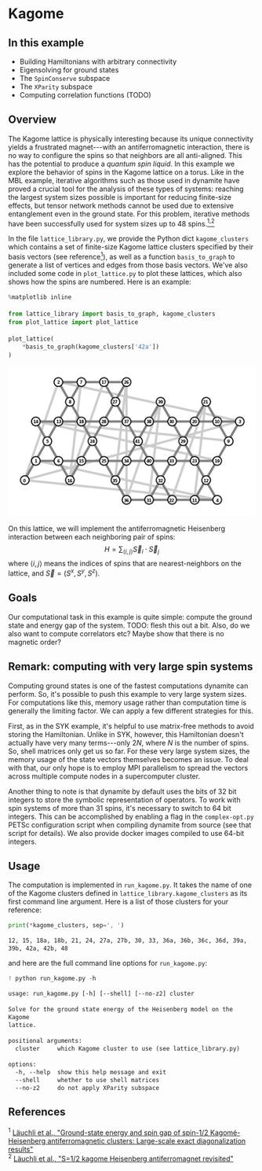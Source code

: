 # Kagome

## In this example

 - Building Hamiltonians with arbitrary connectivity
 - Eigensolving for ground states
 - The `SpinConserve` subspace
 - The `XParity` subspace
 - Computing correlation functions (TODO)

## Overview

The Kagome lattice is physically interesting because its unique connectivity yields a frustrated magnet---with an antiferromagnetic interaction, there is no way to configure the spins so that neighbors are all anti-aligned. This has the potential to produce a *quantum spin liquid*. In this example we explore the behavior of spins in the Kagome lattice on a torus. Like in the MBL example, iterative algorithms such as those used in dynamite have proved a crucial tool for the analysis of these types of systems: reaching the largest system sizes possible is important for reducing finite-size effects, but tensor network methods cannot be used due to extensive entanglement even in the ground state. For this problem, iterative methods have been successfully used for system sizes up to 48 spins.[<sup>1,2</sup>](#ref1)

In the file `lattice_library.py`, we provide the Python dict `kagome_clusters` which contains a set of finite-size Kagome lattice clusters specified by their basis vectors (see reference[<sup>1</sup>](#ref1)), as well as a function `basis_to_graph` to generate a list of vertices and edges from those basis vectors. We've also included some code in `plot_lattice.py` to plot these lattices, which also shows how the spins are numbered. Here is an example:


```python
%matplotlib inline

from lattice_library import basis_to_graph, kagome_clusters
from plot_lattice import plot_lattice

plot_lattice(
    *basis_to_graph(kagome_clusters['42a'])
)
```


    
![png](README_files/README_2_0.png)
    


On this lattice, we will implement the antiferromagnetic Heisenberg interaction between each neighboring pair of spins:
$$H=\sum_{\langle i, j \rangle} \vec{S}_i \cdot \vec{S}_j$$
where $\langle i, j \rangle$ means the indices of spins that are nearest-neighbors on the lattice, and $\vec{S} = (S^x, S^y, S^z)$.

## Goals

Our computational task in this example is quite simple: compute the ground state and energy gap of the system. TODO: flesh this out a bit. Also, do we also want to compute correlators etc? Maybe show that there is no magnetic order?

## Remark: computing with very large spin systems

Computing ground states is one of the fastest computations dynamite can perform. So, it's possible to push this example to very large system sizes. For computations like this, memory usage rather than computation time is generally the limiting factor. We can apply a few different strategies for this.

First, as in the SYK example, it's helpful to use matrix-free methods to avoid storing the Hamiltonian. Unlike in SYK, however, this Hamiltonian doesn't actually have very many terms---only $2N$, where $N$ is the number of spins. So, shell matrices only get us so far. For these very large system sizes, the memory usage of the state vectors themselves becomes an issue. To deal with that, our only hope is to employ MPI parallelism to spread the vectors across multiple compute nodes in a supercomputer cluster.

Another thing to note is that dynamite by default uses the bits of 32 bit integers to store the symbolic representation of operators. To work with spin systems of more than 31 spins, it's necessary to switch to 64 bit integers. This can be accomplished by enabling a flag in the `complex-opt.py` PETSc configuration script when compiling dynamite from source (see that script for details). We also provide docker images compiled to use 64-bit integers.

## Usage

The computation is implemented in `run_kagome.py`. It takes the name of one of the Kagome clusters defined in `lattice_library.kagome_clusters` as its first command line argument. Here is a list of those clusters for your reference:


```python
print(*kagome_clusters, sep=', ')
```

    12, 15, 18a, 18b, 21, 24, 27a, 27b, 30, 33, 36a, 36b, 36c, 36d, 39a, 39b, 42a, 42b, 48


and here are the full command line options for `run_kagome.py`:


```python
! python run_kagome.py -h
```

    usage: run_kagome.py [-h] [--shell] [--no-z2] cluster
    
    Solve for the ground state energy of the Heisenberg model on the Kagome
    lattice.
    
    positional arguments:
      cluster     which Kagome cluster to use (see lattice_library.py)
    
    options:
      -h, --help  show this help message and exit
      --shell     whether to use shell matrices
      --no-z2     do not apply XParity subspace


## References

<span id="ref1"><sup>1</sup> [Läuchli et al., "Ground-state energy and spin gap of spin-1/2 Kagomé-Heisenberg antiferromagnetic clusters: Large-scale exact diagonalization results"](https://doi.org/10.1103/PhysRevB.83.212401)</span>  
<span id="ref2"><sup>2</sup> [Läuchli et al., "S=1/2 kagome Heisenberg antiferromagnet revisited"](https://doi.org/10.1103/PhysRevB.100.155142)</span>  
